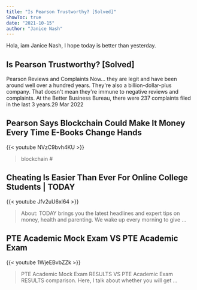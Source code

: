 ```yaml
---
title: "Is Pearson Trustworthy? [Solved]"
ShowToc: true 
date: "2021-10-15"
author: "Janice Nash" 
---
```


Hola, iam Janice Nash, I hope today is better than yesterday.
## Is Pearson Trustworthy? [Solved]
Pearson Reviews and Complaints Now… they are legit and have been around well over a hundred years. They're also a billion-dollar-plus company. That doesn't mean they're immune to negative reviews and complaints. At the Better Business Bureau, there were 237 complaints filed in the last 3 years.29 Mar 2022

## Pearson Says Blockchain Could Make It Money Every Time E-Books Change Hands
{{< youtube NVzC9bvh4KU >}}
>blockchain #

## Cheating Is Easier Than Ever For Online College Students | TODAY
{{< youtube Jfv2uU6xl64 >}}
>About: TODAY brings you the latest headlines and expert tips on money, health and parenting. We wake up every morning to give ...

## PTE Academic Mock Exam VS PTE Academic Exam
{{< youtube 1WjeEBvbZZk >}}
>PTE Academic Mock Exam RESULTS VS PTE Academic Exam RESULTS comparison. Here, I talk about whether you will get ...

